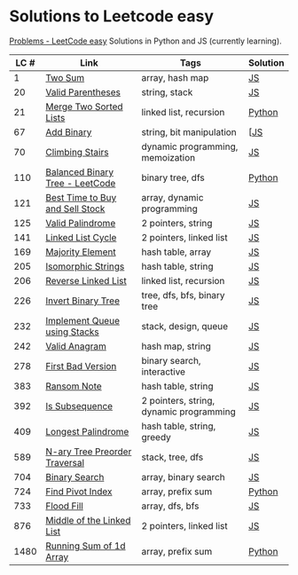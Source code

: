 # Solutions to Leetcode easy
[Problems - LeetCode easy](https://leetcode.com/problemset/all/?difficulty=EASY&page=1)
Solutions in Python and JS (currently learning).

| LC # | Link                                                                                              | Tags                                    | Solution                                                |
| ---- | ------------------------------------------------------------------------------------------------- | --------------------------------------- | ------------------------------------------------------- |
| 1    | [Two Sum](https://leetcode.com/problems/two-sum/)                                                 | array, hash map                         | [JS](leetcode_easy/1_two_sum.js)                        |
| 20   | [Valid Parentheses](https://leetcode.com/problems/valid-parentheses/)                             | string, stack                           | [JS](leetcode_easy/20_valid_parentheses.js)             |
| 21   | [Merge Two Sorted Lists](https://leetcode.com/problems/merge-two-sorted-lists/)                   | linked list, recursion                  | [Python](leetcode_easy/21_merge_2_sorted_lists.py)      |
| 67   | [Add Binary](https://leetcode.com/problems/add-binary/)                                           | string, bit manipulation                | [[JS](leetcode_easy/67_add_binary.js)                   |
| 70   | [Climbing Stairs](https://leetcode.com/problems/climbing-stairs/)                                 | dynamic programming, memoization        | [JS](leetcode_easy/70_climbing_stairs.js)               |
| 110  | [Balanced Binary Tree - LeetCode](https://leetcode.com/problems/balanced-binary-tree/)            | binary tree, dfs                        | [Python](leetcode_easy/110_balanced_binary_tree.js)     |
| 121  | [Best Time to Buy and Sell Stock](https://leetcode.com/problems/best-time-to-buy-and-sell-stock/) | array, dynamic programming              | [JS](leetcode_easy/121_best_time_stocks.js)             |
| 125  | [Valid Palindrome](https://leetcode.com/problems/valid-palindrome/)                               | 2 pointers, string                      | [JS](leetcode_easy/125_valid_palindrome.js)             |
| 141  | [Linked List Cycle](https://leetcode.com/problems/linked-list-cycle/)                             | 2 pointers, linked list                 | [JS](leetcode_easy/141_linked_list_cycle.js)            |
| 169  | [Majority Element](https://leetcode.com/problems/majority-element/)                               | hash table, array                       | [JS](leetcode_easy/169_majority_element.js)             |
| 205  | [Isomorphic Strings](https://leetcode.com/problems/isomorphic-strings/description/)               | hash table, string                      | [JS](leetcode_easy/205_isomorphic_strings.js)           |
| 206  | [Reverse Linked List](https://leetcode.com/problems/reverse-linked-list/)                         | linked list, recursion                  | [JS](leetcode_easy/206_reverse_linked_list.js)          |
| 226  | [Invert Binary Tree](https://leetcode.com/problems/invert-binary-tree/)                           | tree, dfs, bfs, binary tree             | [JS](leetcode_easy/226_invert_binary_tree.js)           |
| 232  | [Implement Queue using Stacks](https://leetcode.com/problems/implement-queue-using-stacks/)       | stack, design, queue                    | [JS](leetcode_easy/232_implement_queue_using_stacks.js) |
| 242  | [Valid Anagram](https://leetcode.com/problems/valid-anagram/)                                     | hash map, string                        | [JS](leetcode_easy/242_valid_anagram.js)                |
| 278  | [First Bad Version](https://leetcode.com/problems/first-bad-version/)                             | binary search, interactive              | [JS](leetcode_easy/278_first_bad_version.js)            |
| 383  | [Ransom Note](https://leetcode.com/problems/ransom-note/)                                         | hash table, string                      | [JS](leetcode_easy/383_ransom_note.js)                  |
| 392  | [Is Subsequence](https://leetcode.com/problems/is-subsequence/)                                   | 2 pointers, string, dynamic programming | [JS](leetcode_easy/392_is_subsequence.js)               |
| 409  | [Longest Palindrome](https://leetcode.com/problems/longest-palindrome/)                           | hash table, string, greedy              | [JS](leetcode_easy/409_longest_palindrome.js)           |
| 589  | [N-ary Tree Preorder Traversal](https://leetcode.com/problems/n-ary-tree-preorder-traversal/)     | stack, tree, dfs                        | [JS](leetcode_easy/589_nary_tree_preorder.js)           |
| 704  | [Binary Search](https://leetcode.com/problems/binary-search/)                                     | array, binary search                    | [JS](leetcode_easy/704_binary_search.js)                |
| 724  | [Find Pivot Index](https://leetcode.com/problems/find-pivot-index/)                               | array, prefix sum                       | [Python](leetcode_easy/724_pivot_index.py)              |
| 733  | [Flood Fill](https://leetcode.com/problems/flood-fill/)                                           | array, dfs, bfs                         | [JS](leetcode_easy/733_flood_fill.js)                   |
| 876  | [Middle of the Linked List](https://leetcode.com/problems/middle-of-the-linked-list/)             | 2 pointers, linked list                 | [JS](leetcode_easy/876_middle_of_linked_list.js)        |
| 1480 | [Running Sum of 1d Array](https://leetcode.com/problems/running-sum-of-1d-array/)                 | array, prefix sum                       | [Python](proleetcode_easyblems/1480_running_sum.md)     |
